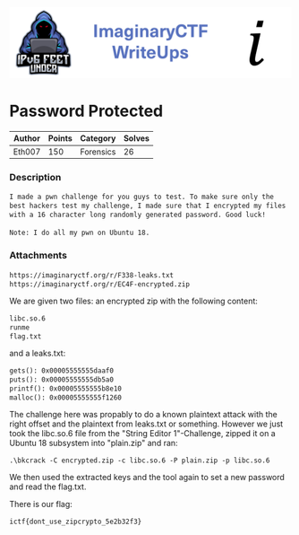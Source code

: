 ![ImaginaryCTF](../../banner.png)

# Password Protected

|Author|Points|Category|Solves|
|---|---|---|---|
|Eth007|150|Forensics|26|

### Description

```
I made a pwn challenge for you guys to test. To make sure only the best hackers test my challenge, I made sure that I encrypted my files with a 16 character long randomly generated password. Good luck!

Note: I do all my pwn on Ubuntu 18.	
```

### Attachments

```
https://imaginaryctf.org/r/F338-leaks.txt
https://imaginaryctf.org/r/EC4F-encrypted.zip
```
We are given two files: an encrypted zip with the following content:
```
libc.so.6
runme
flag.txt
```
and a leaks.txt:
```
gets(): 0x00005555555daaf0
puts(): 0x00005555555db5a0
printf(): 0x00005555555b8e10
malloc(): 0x00005555555f1260
```

The challenge here was propably to do a known plaintext attack with the right offset and the plaintext from leaks.txt or something. However we just took the libc.so.6 file from the "String Editor 1"-Challenge, zipped it on a Ubuntu 18 subsystem into "plain.zip" and ran:
```
.\bkcrack -C encrypted.zip -c libc.so.6 -P plain.zip -p libc.so.6
```
We then used the extracted keys and the tool again to set a new password and read the flag.txt.


There is our flag:
```
ictf{dont_use_zipcrypto_5e2b32f3}
```